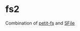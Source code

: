 # fs2
Combination of [petit-fs](https://www.npmjs.com/package/petit-fs) and [SFile](https://www.npmjs.com/package/@hoge1e3/fs)
 
